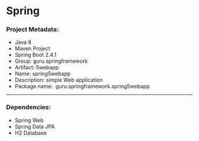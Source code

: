 # Spring

<h3>Project Metadata:</h3>
<ul>
<li>Java 8</li> 
<li>Maven Project</li>
<li>Spring Boot 2.4.1</li>
<li>Group:&nbsp;guru.springframework</li>
<li>Artifact:&nbsp;5webapp</li>
<li>Name:&nbsp;spring5webapp</li>
<li>Description:&nbsp;simple Web application</li>
<li>Package name:&nbsp; guru.springframework.spring5webapp</li>
</ul>
<hr>

<h3>Dependencies:</h3>

<ul>
  <li>Spring Web</li>
  <li>Spring Data JPA</li>
  <li>H2 Database</li>
 </ul>
